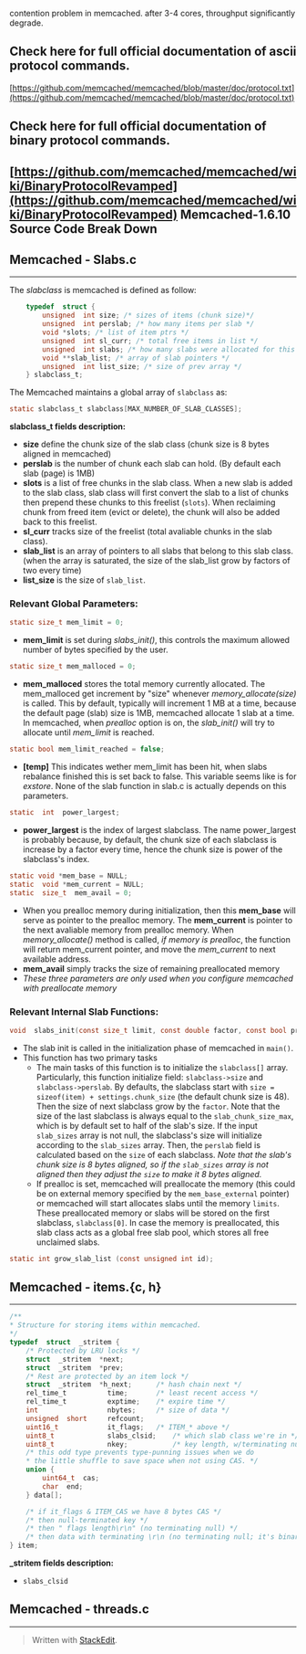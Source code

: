 

contention problem in memcached.
after 3-4 cores, throughput significantly degrade.

## Check here for full official documentation of ascii protocol commands.
[https://github.com/memcached/memcached/blob/master/doc/protocol.txt](https://github.com/memcached/memcached/blob/master/doc/protocol.txt)

## Check here for full official documentation of binary protocol commands.
[https://github.com/memcached/memcached/wiki/BinaryProtocolRevamped](https://github.com/memcached/memcached/wiki/BinaryProtocolRevamped) Memcached-1.6.10 Source Code Break Down
-----------------------------------------------------


## Memcached - Slabs.c
-----------------------------------------------------
The *slabclass* is memcached is defined as follow:
```c
	typedef  struct {
		unsigned  int size; /* sizes of items (chunk size)*/
		unsigned  int perslab; /* how many items per slab */
		void *slots; /* list of item ptrs */
		unsigned  int sl_curr; /* total free items in list */
		unsigned  int slabs; /* how many slabs were allocated for this class */
		void **slab_list; /* array of slab pointers */
		unsigned  int list_size; /* size of prev array */
	} slabclass_t;
```

The Memcached maintains a global array of `slabclass` as:

```c
static slabclass_t slabclass[MAX_NUMBER_OF_SLAB_CLASSES];
```
**slabclass_t fields description:**
-  **size** define the chunk size of the slab class (chunk size is 8 bytes aligned in memcached)
-  **perslab** is the number of chunk each slab can hold. (By default each slab (page) is 1MB)
- **slots** is a list of free chunks in the slab class. When a new slab is added to the slab class, slab class will first convert the slab to a list of chunks then prepend these chunks to this freelist (`slots`). When reclaiming chunk from freed item (evict or delete), the chunk will also be added back to this freelist. 
- **sl_curr** tracks size of the freelist (total avaliable chunks in the slab class).
- **slab_list** is an array of pointers to all slabs that belong to this slab class. (when the array is saturated, the size of the slab_list grow by factors of two every time)
- **list_size** is the size of `slab_list`.

### Relevant Global Parameters:
```c
static size_t mem_limit = 0;
```
- **mem_limit** is set during *slabs_init()*, this controls the maximum allowed number of bytes specified by the user.
```c
static size_t mem_malloced = 0;
```
- **mem_malloced** stores the total memory currently allocated. The mem_malloced get increment by "size" whenever *memory_allocate(size)* is called. This by default, typically will increment 1 MB at a time, because the default page (slab) size is 1MB, memcached allocate 1 slab at a time. In memcached, when *prealloc* option is on, the *slab_init()* will try to allocate until *mem_limit* is reached. 
```c
static bool mem_limit_reached = false;
```
- **[temp]** This indicates wether mem_limit has been hit, when slabs rebalance finished this is set back to false. This variable seems like is for *exstore*. None of the slab function in slab.c is actually depends on this parameters.
```c
static  int  power_largest;
```
- **power_largest** is the index of largest slabclass. The name power_largest is probably because, by default, the chunk size of each slabclass is increase by a factor every time, hence the chunk size is power of the slabclass's index. 

```c
static void *mem_base = NULL;
static  void *mem_current = NULL;
static  size_t  mem_avail = 0;
```
- When you prealloc memory during initialization, then this **mem_base** will serve as pointer to the prealloc memory. The **mem_current** is pointer to the next avaliable memory from prealloc memory. When *memory_allocate()* method is called, *if memory is prealloc*, the function will return mem_current pointer, and move the *mem_current* to next available address. 
- **mem_avail** simply tracks the size of remaining preallocated memory
- *These three parameters are only used when you configure memcached with preallocate memory*


### Relevant Internal Slab Functions:

```c
void  slabs_init(const size_t limit, const double factor, const bool prealloc, const uint32_t *slab_sizes, void *mem_base_external, bool  reuse_mem);
```
- The slab init is called in the initialization phase of memcached in `main()`.
- This function has two primary tasks
	- The main tasks of this function is to initialize the `slabclass[]` array.  Particularly, this function initialize field: `slabclass->size` and 	`slabclass->perslab`.  By defaults, the slabclass start with `size = sizeof(item) + settings.chunk_size` (the default chunk size is 48). Then the size of next slabclass grow by the `factor`.  Note that the size of the last slabclass is always equal to the `slab_chunk_size_max`, which is by default set to half of the slab's size. If the input `slab_sizes` array is not null, the slabclass's size will initialize according to the `slab_sizes` array. Then, the `perslab` field is calculated based on the `size` of each slabclass. *Note that the slab's chunk size is 8 bytes aligned, so if the `slab_sizes` array is not aligned then they adjust the `size` to make it 8 bytes aligned.*
	- If prealloc is set, memcached will preallocate the memory (this could be on external memory specified by the `mem_base_external` pointer) or memcached will start allocates slabs until the memory `limits`. These preallocated memory or slabs will be stored on the first slabclass, `slabclass[0]`. In case the memory is preallocated, this slab class acts as a global free slab pool, which stores all free  unclaimed slabs. 

```c
static int grow_slab_list (const unsigned int id);
```


## Memcached - items.{c, h}
-----------------------------------------------------


```c
/**
* Structure for storing items within memcached.
*/
typedef  struct  _stritem {
	/* Protected by LRU locks */
	struct  _stritem  *next;
	struct  _stritem  *prev;
	/* Rest are protected by an item lock */
	struct  _stritem  *h_next; 		/* hash chain next */
	rel_time_t  		time; 		/* least recent access */
	rel_time_t  		exptime; 	/* expire time */
	int  				nbytes; 	/* size of data */
	unsigned  short  	refcount;
	uint16_t  			it_flags; 	/* ITEM_* above */
	uint8_t  			slabs_clsid;	/* which slab class we're in */
	uint8_t  			nkey; 			/* key length, w/terminating null and padding */
	/* this odd type prevents type-punning issues when we do
	* the little shuffle to save space when not using CAS. */
	union {
		uint64_t  cas;
		char  end;
	} data[];

	/* if it_flags & ITEM_CAS we have 8 bytes CAS */
	/* then null-terminated key */
	/* then " flags length\r\n" (no terminating null) */
	/* then data with terminating \r\n (no terminating null; it's binary!) */
} item;
```
**_stritem fields description:**
- `slabs_clsid`  


## Memcached - threads.c
-----------------------------------------------------

> Written with [StackEdit](https://stackedit.io/).
<!--stackedit_data:
eyJoaXN0b3J5IjpbMTk2MzExNzMxOCwxMzc5MTA2MDM0LDMzMD
I4Mjc0NCwtMTg5NjIyMjkyNCwtODQ1MzU3NTYsLTE0NDM1ODQ1
ODksMjAyNTY5MTA3MywtMTc5MzQwMTk4MiwtMjM2NjkyODI2LC
0zNDUxMzk0NDcsODI3NTYyODU0XX0=
-->